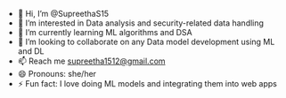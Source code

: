 - 👋 Hi, I’m @SupreethaS15
- 👀 I’m interested in Data analysis and security-related data handling  
- 🌱 I’m currently learning ML algorithms and DSA 
- 💞️ I’m looking to collaborate on any Data model development using ML and DL
- 📫 Reach me supreetha1512@gmail.com
- 😄 Pronouns: she/her
- ⚡ Fun fact: I love doing ML models and integrating them into web apps 

<!---
SupreethaS15/SupreethaS15 is a ✨ special ✨ repository because its `README.md` (this file) appears on your GitHub profile.
You can click the Preview link to take a look at your changes.
--->
